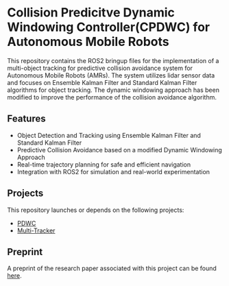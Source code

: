 # Collision Predicitve Dynamic Windowing Controller(CPDWC) for Autonomous Mobile Robots

This repository contains the ROS2 bringup files for the implementation of a multi-object tracking for predictive collision avoidance system for Autonomous Mobile Robots (AMRs). The system utilizes lidar sensor data and focuses on Ensemble Kalman Filter and Standard Kalman Filter algorithms for object tracking. The dynamic windowing approach has been modified to improve the performance of the collision avoidance algorithm.

## Features

- Object Detection and Tracking using Ensemble Kalman Filter and Standard Kalman Filter
- Predictive Collision Avoidance based on a modified Dynamic Windowing Approach
- Real-time trajectory planning for safe and efficient navigation
- Integration with ROS2 for simulation and real-world experimentation

## Projects

This repository launches or depends on the following projects:

- [PDWC](https://github.com/brukg/pdwc)
- [Multi-Tracker](https://github.com/brukg/multi-tracker)

## Preprint

A preprint of the research paper associated with this project can be found [here](https://arxiv.org/abs/2307.02161).


